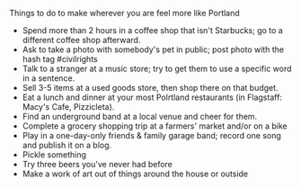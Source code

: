Things to do to make wherever you are feel more like Portland
* Spend more than 2 hours in a coffee shop that isn't Starbucks; go to a different coffee shop afterward.
* Ask to take a photo with somebody's pet in public; post photo with the hash tag ‪#civilrights‬
* Talk to a stranger at a music store; try to get them to use a specific word in a sentence.
* Sell 3-5 items at a used goods store, then shop there on that budget.
* Eat a lunch and dinner at your most Polrtland restaurants (in Flagstaff: Macy's Cafe, Pizzicleta).
* Find an underground band at a local venue and cheer for them.
* Complete a grocery shopping trip at a farmers' market and/or on a bike
* Play in a one-day-only friends & family garage band; record one song and publish it on a blog.
* Pickle something
* Try three beers you've never had before
* Make a work of art out of things around the house or outside

